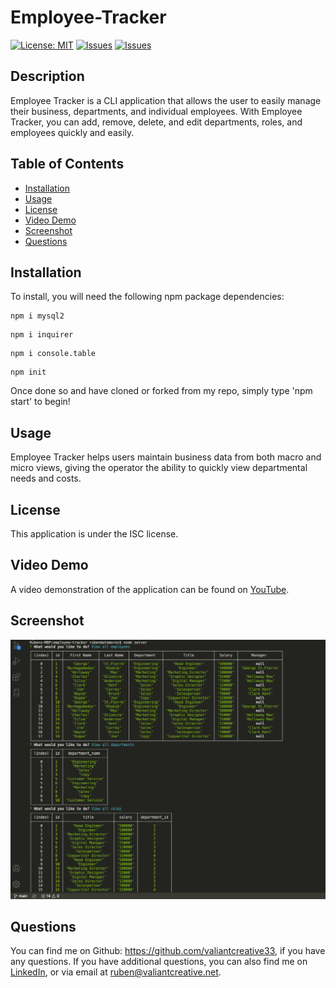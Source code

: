 # Employee-Tracker
[![License: MIT](https://img.shields.io/badge/License-ISC-yellow.svg)](https://opensource.org/licenses/ISC) [![Issues](https://img.shields.io/github/issues/valiantcreative33/employee-tracker)](https://github.com/valiantcreative33/employee-tracker/issues) [![Issues](https://img.shields.io/github/contributors/valiantcreative33/employee-tracker)](https://github.com/valiantcreative33/employee-tracker/graphs/contributors) 

## Description
Employee Tracker is a CLI application that allows the user to easily manage their business, departments, and individual employees. With Employee Tracker, you can add, remove, delete, and edit departments, roles, and employees quickly and easily. 

## Table of Contents
* [Installation](#Installation)
* [Usage](#Usage)
* [License](#License)
* [Video Demo](#VideoDemo)
* [Screenshot](#Screenshot)
* [Questions](#Questions)

## Installation
To install, you will need the following npm package dependencies: 
```
npm i mysql2
```
```
npm i inquirer
```
```
npm i console.table
```
```
npm init
```
Once done so and have cloned or forked from my repo, simply type 'npm start' to begin!

## Usage
Employee Tracker helps users maintain business data from both macro and micro views, giving the operator the ability to quickly view departmental needs and costs.

## License
This application is under the ISC license.

## Video Demo
A video demonstration of the application can be found on [YouTube](https://youtu.be/RsSERqp6LDc).

## Screenshot
![Screenshot of the Employee Tracker's CLI](./assets/mockup.png)

## Questions
You can find me on Github: https://github.com/valiantcreative33, if you have any questions.
If you have additional questions, you can also find me on [LinkedIn](https://www.linkedin.com/in/valiantcreative/), or via email at ruben@valiantcreative.net.